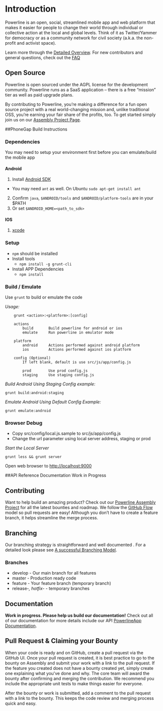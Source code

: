 # Introduction
Powerline is an open, social, streamlined mobile app and web platform that makes it easier for people to change their world through individual or collective action at the local and global levels. Think of it as Twitter/Yammer for democracy or as a community network for civil society (a.k.a. the non-profit and activist space).

Learn more through the [Detailed Overview](https://assembly.com/powerline/posts/the-detailed-overview).
For new contributors and general questions, check out the [FAQ](https://assembly.com/powerline/posts/faq)

## Open Source
Powerline is open sourced under the AGPL license for the development community. Powerline runs as a SaaS application – there is a free “mission” tier as well as paid upgrade plans.

By contributing to Powerline, you’re making a difference for a fun open source project with a real world-changing mission and, unlike traditional OSS, you’re earning your fair share of the profits, too. To get started simply join us on our [Assembly Project Page](https://assembly.com/powerline).

##PhoneGap Build Instructions

### Dependencies
You may need to setup your environment first before you can emulate/build the mobile app

#### Android
1. Install [Android SDK](https://developer.android.com/sdk/index.html)
  * You may need `ant` as well. On Ubuntu `sudo apt-get install ant`
2. Confirm `java`, `$ANDROID/tools` and `$ANDROID/platform-tools` are in your $PATH
3. Or set `$ANDROID_HOME=<path_to_sdk>`

#### IOS
1. [xcode](https://developer.apple.com/xcode/)

### Setup
* `npm` should be installed
* Install tools
  * `npm install -g grunt-cli`
* Install APP Dependencies
  * `npm install`

### Build / Emulate
Use `grunt` to build or emulate the code

*Usage:*
```
    grunt <action>:<platform>:[config]

    actions
        build       Build powerline for android or ios
        emulate     Run powerline in emulator mode  

    platform 
        android     Actions performed against android platform
        ios         Actions performed against ios platform

    config (Optional)
        If left blank, default is use src/js/app/config.js 
        
        prod        Use prod config.js
        staging     Use staging config.js
```

*Build Android Using Staging Config example:*

`grunt build:android:staging`

*Emulate Android Using Default Config Example:*

`grunt emulate:android`

### Browser Debug
* Copy src/config/local.js.sample to src/js/app/config.js
* Change the url parameter using local server address, staging or prod

*Start the Local Server*

`grunt less && grunt server`

Open web browser to [http://localhost:9000](http://localhost:900)

##API Reference Documentation
Work in Progress

## Contributing
Want to help build an amazing product? Check out our [Powerline Assembly Project](https://assembly.com/powerline) for all the latest bounties and roadmap. We follow the [GitHub Flow](https://guides.github.com/introduction/flow/index.html) model so pull requests are easy! Although you don’t have to create a feature branch, it helps streamline the merge process.


## Branching
Our branching strategy is straightforward and well documented . For a detailed look please see [A successful Branching Model](http://nvie.com/posts/a-successful-git-branching-model/). 

### Branches
* develop - Our main branch for all features
* master - Production ready code
* feature - Your feature branch (temporary branch)
* release-*, hotfix-* - temporary branches 


## Documentation
**Work in progress. Please help us build our documentation!**
Check out all of our documentation for more details include our API [PowerlineApp Documentation](http://powerlineapp.github.io/).

 
## Pull Request & Claiming your Bounty
When your code is ready and on GitHub, create a pull request via the GitHub UI. Once your pull request is created, it is best practice to go to the bounty on Assembly and submit your work with a link to the pull request. If the feature you created does not have a bounty created yet, simply create one explaining what you've done and why. The core team will award the bounty after confirming and merging the contribution. We recommend you include the appropriate unit tests to make things easier for everyone. 

After the bounty or work is submitted, add a comment to the pull request with a link to the bounty. This keeps the code review and merging process quick and easy.
